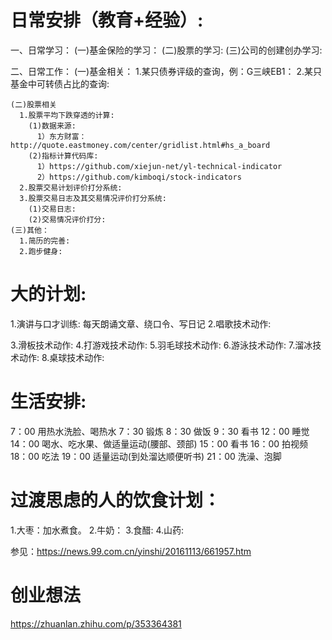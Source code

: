 # 日常安排（教育+经验）:
  一、日常学习：
    (一)基金保险的学习：
    (二)股票的学习:
    (三)公司的创建创办学习:

  二、日常工作：
    (一)基金相关：
      1.某只债券评级的查询，例：G三峡EB1：
      2.某只基金中可转债占比的查询:  

    (二)股票相关
      1.股票平均下跌穿透的计算:   
        (1)数据来源:      
          1）东方财富： http://quote.eastmoney.com/center/gridlist.html#hs_a_board     
        (2)指标计算代码库:      
          1）https://github.com/xiejun-net/yl-technical-indicator     
          2）https://github.com/kimboqi/stock-indicators              
      2.股票交易计划评价打分系统:
      3.股票交易日志及其交易情况评价打分系统:
        (1)交易日志:
        (2)交易情况评价打分:
    (三)其他：
      1.简历的完善:   
      2.跑步健身: 
      
# 大的计划:
  1.演讲与口才训练: 每天朗诵文章、绕口令、写日记
  2.唱歌技术动作:
  
  3.滑板技术动作:
  4.打游戏技术动作:
  5.羽毛球技术动作:
  6.游泳技术动作:
  7.溜冰技术动作:
  8.桌球技术动作:

# 生活安排:
7：00 用热水洗脸、喝热水
7：30 锻炼
8：30 做饭
9：30 看书
12：00 睡觉
14：00 喝水、吃水果、做适量运动(腰部、颈部)
15：00 看书
16：00 拍视频
18：00 吃法
19：00 适量运动(到处溜达顺便听书)
21：00 洗澡、泡脚

# 过渡思虑的人的饮食计划：
  1.大枣：加水煮食。
  2.牛奶：
  3.食醋:
  4.山药:

  参见：https://news.99.com.cn/yinshi/20161113/661957.htm
 
# 创业想法
https://zhuanlan.zhihu.com/p/353364381

 




